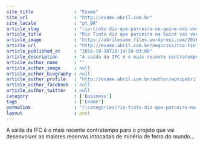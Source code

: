 ```yaml
---
site_title               : "Exame"
site_url                 : "http://exame.abril.com.br"
site_locale              : "pt_BR"
article_slug             : "rio-tinto-diz-que-parceira-na-guine-vai-vender-participacao"
article_title            : "Rio Tinto diz que parceira na Guiné vai vender participação"
article_image            : "https://abrilexame.files.wordpress.com/2016/10/size_960_16_9_rio.jpg?quality=70&strip=all&w=960"
article_url              : "http://exame.abril.com.br/negocios/rio-tinto-diz-que-parceira-na-guine-vai-vender-participacao/"
article_published_at     : "2016-10-10T18:14:24-03:00"
article_description      : "A saída da IFC é o mais recente contratempo para o projeto que vai desenvolver as maiores reservas intocadas de minério de ferro do mundo..."
article_author_name      : ""
article_author_image     : null
article_author_biography : null
article_author_profile   : "http://exame.abril.com.br/author/wpvipabril/"
article_author_facebook  : null
article_author_twitter   : null
category                 : ['business']
tags                     : ['Exame']
permalink                : "/:categories/rio-tinto-diz-que-parceira-na-guine-vai-vender-participacao/"
layout                   : post
---
```


A saída da IFC é o mais recente contratempo para o projeto que vai desenvolver as maiores reservas intocadas de minério de ferro do mundo...
